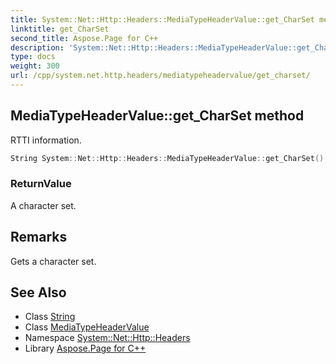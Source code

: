 ```yaml
---
title: System::Net::Http::Headers::MediaTypeHeaderValue::get_CharSet method
linktitle: get_CharSet
second_title: Aspose.Page for C++
description: 'System::Net::Http::Headers::MediaTypeHeaderValue::get_CharSet method. RTTI information in C++.'
type: docs
weight: 300
url: /cpp/system.net.http.headers/mediatypeheadervalue/get_charset/
---
```

## MediaTypeHeaderValue::get_CharSet method


RTTI information.

```cpp
String System::Net::Http::Headers::MediaTypeHeaderValue::get_CharSet()
```


### ReturnValue

A character set.
## Remarks


Gets a character set. 
## See Also

* Class [String](../../../system/string/)
* Class [MediaTypeHeaderValue](../)
* Namespace [System::Net::Http::Headers](../../)
* Library [Aspose.Page for C++](../../../)
